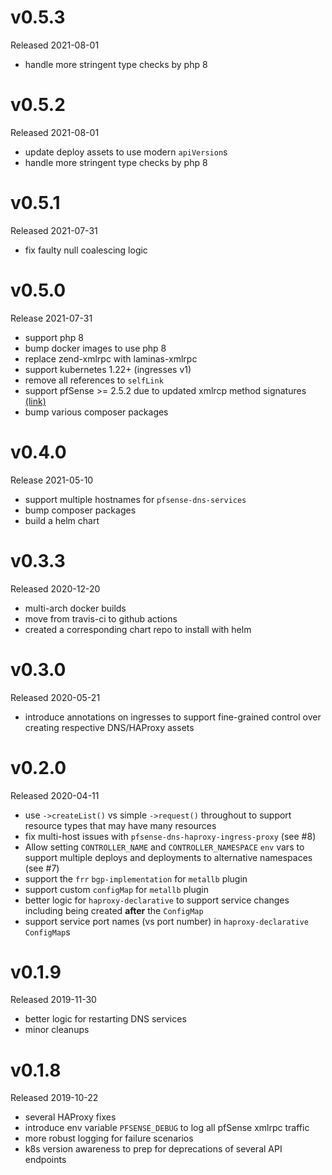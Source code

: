# v0.5.3

Released 2021-08-01

- handle more stringent type checks by php 8

# v0.5.2

Released 2021-08-01

- update deploy assets to use modern `apiVersion`s
- handle more stringent type checks by php 8

# v0.5.1

Released 2021-07-31

- fix faulty null coalescing logic

# v0.5.0

Release 2021-07-31

- support php 8
- bump docker images to use php 8
- replace zend-xmlrpc with laminas-xmlrpc
- support kubernetes 1.22+ (ingresses v1)
- remove all references to `selfLink`
- support pfSense >= 2.5.2 due to updated xmlrcp method signatures [(link)](https://github.com/pfsense/pfsense/commit/4f26f187d8cc5028646e86fbb95ce91552d062c2)
- bump various composer packages

# v0.4.0

Release 2021-05-10

- support multiple hostnames for `pfsense-dns-services`
- bump composer packages
- build a helm chart

# v0.3.3

Released 2020-12-20

- multi-arch docker builds
- move from travis-ci to github actions
- created a corresponding chart repo to install with helm

# v0.3.0

Released 2020-05-21

- introduce annotations on ingresses to support fine-grained control over creating respective DNS/HAProxy assets

# v0.2.0

Released 2020-04-11

- use `->createList()` vs simple `->request()` throughout to support resource types that may have many resources
- fix multi-host issues with `pfsense-dns-haproxy-ingress-proxy` (see #8)
- Allow setting `CONTROLLER_NAME` and `CONTROLLER_NAMESPACE` `env` vars to support multiple deploys and deployments to
alternative namespaces (see #7)
- support the `frr` `bgp-implementation` for `metallb` plugin
- support custom `configMap` for `metallb` plugin
- better logic for `haproxy-declarative` to support service changes including being created **after** the `ConfigMap`
- support service port names (vs port number) in `haproxy-declarative` `ConfigMap`s

# v0.1.9

Released 2019-11-30

- better logic for restarting DNS services
- minor cleanups

# v0.1.8

Released 2019-10-22

- several HAProxy fixes
- introduce env variable `PFSENSE_DEBUG` to log all pfSense xmlrpc traffic
- more robust logging for failure scenarios
- k8s version awareness to prep for deprecations of several API endpoints